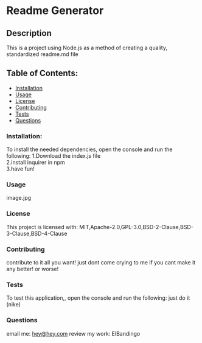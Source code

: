 # Readme Generator
## Description    
This is a project using Node.js as a method of creating a quality, standardized readme.md file
## Table of Contents:
* [Installation](#installation)
* [Usage](#usage)
* [License](#license)
* [Contributing](#contributing)
* [Tests](#tests)
* [Questions](#questions)
### Installation:
To install the needed dependencies, open the console and run the following:
1.Download the index.js file<br />2.install inquirer in npm<br />3.have fun!
### Usage
image.jpg
### License
This project is licensed with:
MIT,Apache-2.0,GPL-3.0,BSD-2-Clause,BSD-3-Clause,BSD-4-Clause
### Contributing
contribute to it all you want! just dont come crying to me if  you cant make it any better! or worse!
### Tests
To test this application,, open the console and run the following:
just do it (nike)
### Questions
email me: hey@hey.com
review my work: ElBandingo
